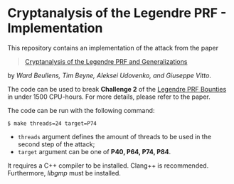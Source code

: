 # Cryptanalysis of the Legendre PRF - Implementation

This repository contains an implementation of the attack from the paper

> [Cryptanalysis of the Legendre PRF and Generalizations](https://eprint.iacr.org/2019/1357)

by *Ward Beullens, Tim Beyne, Aleksei Udovenko, and Giuseppe Vitto*.

The code can be used to break **Challenge 2** of the [Legendre PRF Bounties](https://legendreprf.org/bountyinstances) in under 1500 CPU-hours. For more details, please refer to the paper.

The code can be run with the following command:

```
$ make threads=24 target=P74
```

- `threads` argument defines the amount of threads to be used in the second step of the attack;
- `target` argument can be one of **P40, P64, P74, P84**.

It requires a C++ compiler to be installed. Clang++ is recommended.
Furthermore, *libgmp* must be installed.

